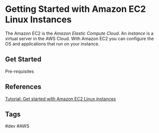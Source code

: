 # Getting Started with Amazon EC2 Linux Instances

The Amazon EC2 is the *Amazon Elastic Compute Cloud*. An *instance* is a virtual server in the AWS Cloud. With Amazon EC2 you can configure the OS and applications that run on your instance.  

## Get Started
Pre-requisites

## References
[Tutorial: Get started with Amazon EC2 Linux instances](https://docs.aws.amazon.com/AWSEC2/latest/UserGuide/EC2_GetStarted.html)  

## Tags
#dev #AWS
